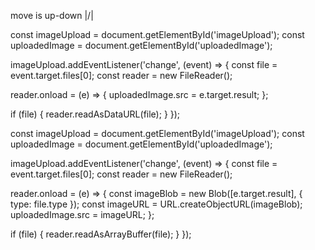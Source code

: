 move is up-down |/|

const imageUpload = document.getElementById('imageUpload');
const uploadedImage = document.getElementById('uploadedImage');

imageUpload.addEventListener('change', (event) => {
  const file = event.target.files[0];
  const reader = new FileReader();

  reader.onload = (e) => {
    uploadedImage.src = e.target.result;
  };

  if (file) {
    reader.readAsDataURL(file);
  }
});

const imageUpload = document.getElementById('imageUpload');
const uploadedImage = document.getElementById('uploadedImage');

imageUpload.addEventListener('change', (event) => {
  const file = event.target.files[0];
  const reader = new FileReader();

  reader.onload = (e) => {
    const imageBlob = new Blob([e.target.result], { type: file.type });
    const imageURL = URL.createObjectURL(imageBlob); 
    uploadedImage.src = imageURL;
  };

  if (file) {
    reader.readAsArrayBuffer(file); 
  }
});